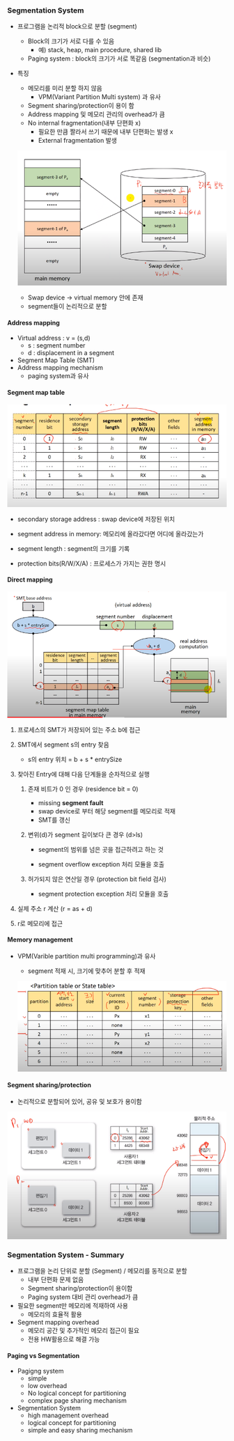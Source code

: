 ### Segmentation System

- 프로그램을 논리적 block으로 분할 (segment)

  - Block의 크기가 서로 다를 수 있음
    - 예) stack, heap, main procedure, shared lib 
  - Paging system : block의 크기가 서로 똑같음 (segmentation과 비슷)

- 특징

  - 메모리를 미리 분할 하지 않음
    - VPM(Variant Partition Multi system) 과 유사
  - Segment sharing/protection이 용이 함
  - Address mapping 및 메모리 관리의 overhead가 큼
  - No internal fragmentation(내부 단편화 x)
    - 필요한 만큼 짤라서 쓰기 때문에 내부 단편화는 발생 x
    - External fragmentation 발생 

  ![image-20201004215204061](images\image-20201004215204061.png)
  - Swap device -> virtual memory 안에 존재
  - segment들이 논리적으로 분할

 #### Address mapping

- Virtual address : v = (s,d)
  - s : segment number
  - d : displacement in a segment
- Segment Map Table (SMT)
- Address mapping mechanism
  - paging system과 유사

#### Segment map table

![image-20201004215523638](images\image-20201004215523638.png)

- secondary storage address : swap device에 저장된 위치
- segment address in memory: 메모리에 올라갔다면 어디에 올라갔는가

- segment length : segment의 크기를 기록
- protection bits(R/W/X/A) : 프로세스가 가지는 권한 명시

#### Direct mapping

![image-20201004220015464](images\image-20201004220015464.png)

1. 프로세스의 SMT가 저장되어 있는 주소 b에 접근

2. SMT에서 segment s의 entry 찾음

   - s의 entry 위치 = b + s * entrySize

3. 찾아진 Entry에 대해 다음 단계들을 순차적으로 실행

   1. 존재 비트가 0 인 경우 (residence bit = 0)

      - missing **segment fault**
      - swap device로 부터 해당 segment를 메모리로 적재
      - SMT를 갱신

   2. 변위(d)가 segment 길이보다 큰 경우 (d>ls)

      - segment의 범위를 넘은 곳을 접근하려고 하는 것

      - segment overflow exception 처리 모듈을 호출

   3. 허가되지 않은 연산일 경우 (protection bit field 검사)

      - segment protection exception 처리 모듈을 호출

4. 실제 주소 r 계산 (r = as + d)

5. r로 메모리에 접근

#### Memory management

- VPM(Varible partition multi programming)과 유사

  - segment 적재 시, 크기에 맞추어 분할 후 적재

  ![image-20201004220838297](images\image-20201004220838297.png)

#### Segment sharing/protection

- 논리적으로 분할되어 있어, 공유 및 보호가 용이함

![image-20201004221024661](images\image-20201004221024661.png)

### Segmentation System - Summary

- 프로그램을 논리 단위로 분할 (Segment) / 메모리를 동적으로 분할
  - 내부 단편화 문제 없음
  - Segment sharing/protection이 용이함
  - Paging system 대비 관리 overhead가 큼
- 필요한 segment만 메모리에 적재하여 사용
  - 메모리의 효율적 활용
- Segment mapping overhead
  - 메모리 공간 및 추가적인 메모리 접근이 필요
  - 전용 HW활용으로 해결 가능

#### Paging vs Segmentation

- Pagigng system
  - simple
  - low overhead
  - No logical concept for partitioning
  - complex page sharing mechanism
- Segmentation System
  - high management overhead
  - logical concept for partitioning
  - simple and easy sharing mechanism